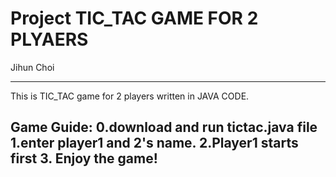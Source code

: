 # Project TIC_TAC GAME FOR 2 PLYAERS

Jihun Choi

-------------------------------------------------------------------------------------------------
This is TIC_TAC game for 2 players written in JAVA CODE.

Game Guide:
0.download and run tictac.java file
1.enter player1 and 2's name.
2.Player1 starts first
3. Enjoy the game!
-------------------------------------------------------------------------------------------------



